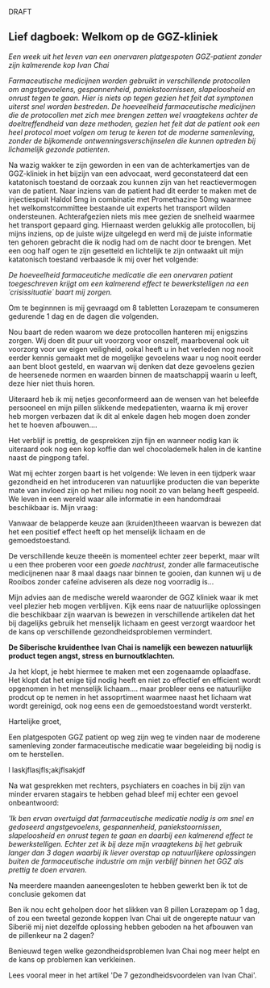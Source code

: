 
DRAFT

## Lief dagboek: Welkom op de GGZ-kliniek
_Een week uit het leven van een onervaren platgespoten GGZ-patient zonder zijn kalmerende kop Ivan Chai_

_Farmaceutische medicijnen worden gebruikt in verschillende protocollen om angstgevoelens, gespannenheid, paniekstoornissen, slapeloosheid en onrust tegen te gaan. Hier is niets op tegen gezien het feit dat symptonen uiterst snel worden bestreden. De hoeveelheid farmaceutische medicijnen die de protocollen met zich mee brengen zetten wel vraagtekens achter de doeltreffendheid van deze methoden, gezien het feit dat de patient ook een heel protocol moet volgen om terug te keren tot de moderne samenleving, zonder de bijkomende ontwenningsverschijnselen die kunnen optreden bij lichamelijk gezonde patienten._

Na wazig wakker te zijn geworden in een van de achterkamertjes van de GGZ-kliniek in het bijzijn van een advocaat, werd geconstateerd dat een katatonisch toestand de oorzaak zou kunnen zijn van het reactievermogen van de patient. Naar inziens van de patient had dit eerder te maken met de injectiespuit Haldol 5mg in combinatie met Promethazine 50mg waarmee het welkomstcommittee bestaande uit experts het transport wilden ondersteunen. Achterafgezien niets mis mee gezien de snelheid waarmee het transport gepaard ging.
Hiernaast werden gelukkig alle protocollen, bij mijns inziens, op de juiste wijze uitgelegd en werd mij de juiste informatie ten gehoren gebracht die ik nodig had om de nacht door te brengen. Met een oog half ogen te zijn gesetteld en lichtelijk te zijn ontwaakt uit mijn katatonisch toestand verbaasde ik mij over het volgende:

_De hoeveelheid farmaceutiche medicatie die een onervaren patient toegeschreven krijgt om een kalmerend effect te bewerkstelligen na een ´crisissituatie´ baart mij zorgen._

Om te beginnnen is mij gevraagd om 8 tabletten Lorazepam te consumeren gedurende 1 dag en de dagen die volgenden. 

Nou baart de reden waarom we deze protocollen hanteren mij enigszins zorgen. 
Wij doen dit puur uit voorzorg voor onszelf, maarbovenal ook uit voorzorg voor uw eigen veiligheid, ookal heeft u in het verleden nog nooit eerder kennis gemaakt met de mogelijke gevoelens waar u nog nooit eerder aan bent bloot gesteld, en waarvan wij denken dat deze gevoelens gezien de heersenede normen en waarden binnen de maatschappij waarin u leeft, deze hier niet thuis horen. 

Uiteraard heb ik mij netjes geconformeerd aan de wensen van het beleefde persooneel en mijn pillen slikkende medepatienten, waarna ik mij erover heb morgen verbazen dat ik dit al enkele dagen heb mogen doen zonder het te hoeven afbouwen.... 

Het verblijf is prettig, de gesprekken zijn fijn en wanneer nodig kan ik uiteraard ook nog een kop koffie dan wel chocolademelk halen in de kantine naast de pingpong tafel. 

Wat mij echter zorgen baart is het volgende: 
We leven in een tijdperk waar gezondheid en het introduceren van natuurlijke producten die van beperkte mate van invloed zijn op het milieu nog nooit zo van belang heeft gespeeld. 
We leven in een wereld waar alle informatie in een handomdraai beschikbaar is. 
Mijn vraag:

Vanwaar de belapperde keuze aan (kruiden)theeen waarvan is bewezen dat het een positief effect heeft op het menselijk lichaam en de gemoedstoestand. 

De verschillende keuze theeën is momenteel echter zeer beperkt, maar wilt u een thee proberen voor een _goede nachtrust_, zonder alle farmaceutische medicijnenen naar 8 maal daags naar binnen te gooien, dan kunnen wij u de Rooibos zonder cafeïne adviseren als deze nog voorradig is...

Mijn advies aan de medische wereld waaronder de GGZ kliniek waar ik met veel plezier heb mogen verblijven. Kijk eens naar de natuurlijke oplossingen die beschikbaar zijn waarvan is bewezen in verschillende artikelen dat het bij dagelijks gebruik het menselijk lichaam en geest verzorgt waardoor het de kans op verschillende gezondheidsproblemen vermindert. 

**De Siberische kruidenthee Ivan Chai is namelijk een bewezen natuurlijk product tegen angst, stress en burnoutklachten.**

Ja het klopt, je hebt hiermee te maken met een zogenaamde oplaadfase. Het klopt dat het enige tijd nodig heeft en niet zo effectief en efficient wordt opgenomen in het menselijk lichaam.... maar probleer eens ee natuurlijke prodcut op te nemen in het assoprtiment waarmee naast het lichaam wat wordt gereinigd, ook nog eens een de gemoedstoestand wordt versterkt. 

Hartelijke groet,


Een platgespoten GGZ patient op weg zijn weg te vinden naar de moderene samenleving zonder farmaceutische medicatie waar begeleiding bij nodig is om te herstellen.

l laskjflasjfls;akjflsakjdf 


Na wat gesprekken met rechters, psychiaters en coaches in bij zijn van minder ervaren stagairs te hebben gehad bleef mij echter een gevoel onbeantwoord:

_'Ik ben ervan overtuigd dat farmaceutische medicatie nodig is om snel en gedoseerd angstgevoelens, gespannenheid, paniekstoornissen, slapeloosheid en onrust tegen te gaan en daarbij een kalmerend effect te bewerkstelligen. Echter zet ik bij deze mijn vraagtekens bij het gebruik langer dan 3 dagen waarbij ik liever overstap op natuurlijkere oplossingen buiten de farmaceutische industrie om mijn verblijf binnen het GGZ als prettig te doen ervaren._

Na meerdere maanden aaneengesloten te hebben gewerkt ben ik tot de conclusie gekomen dat 

Ben ik nou echt geholpen door het slikken van 8 pillen Lorazepam op 1 dag, of zou een tweetal gezonde koppen Ivan Chai uit de ongerepte natuur van Siberië mij niet dezelfde oplossing hebben geboden na het afbouwen van de pillenkeur na 2 dagen? 




Benieuwd tegen welke gezondheidsproblemen Ivan Chai nog meer helpt en de kans op problemen kan verkleinen. 

Lees vooral meer in het artikel 'De 7 gezondheidsvoordelen van Ivan Chai'. 
